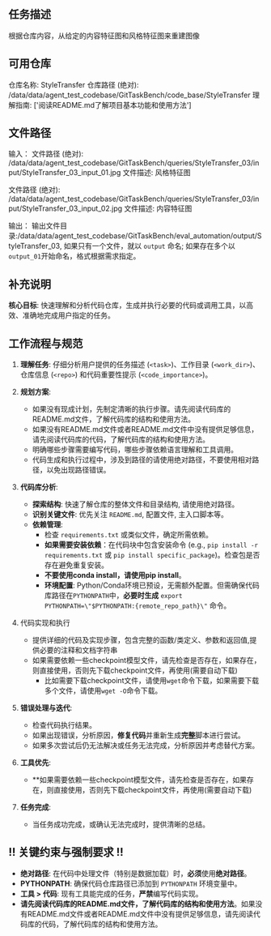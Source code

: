 
## 任务描述
根据仓库内容，从给定的内容特征图和风格特征图来重建图像

## 可用仓库
仓库名称: StyleTransfer
仓库路径 (绝对): /data/data/agent_test_codebase/GitTaskBench/code_base/StyleTransfer
理解指南: ['阅读README.md了解项目基本功能和使用方法']

## 文件路径
输入：
文件路径 (绝对): /data/data/agent_test_codebase/GitTaskBench/queries/StyleTransfer_03/input/StyleTransfer_03_input_01.jpg
文件描述: 风格特征图

文件路径 (绝对): /data/data/agent_test_codebase/GitTaskBench/queries/StyleTransfer_03/input/StyleTransfer_03_input_02.jpg
文件描述: 内容特征图

输出：
输出文件目录:/data/data/agent_test_codebase/GitTaskBench/eval_automation/output/StyleTransfer_03, 如果只有一个文件，就以 `output` 命名; 如果存在多个以 `output_01`开始命名，格式根据需求指定。

## 补充说明
**核心目标**: 快速理解和分析代码仓库，生成并执行必要的代码或调用工具，以高效、准确地完成用户指定的任务。

## 工作流程与规范

1.  **理解任务**: 仔细分析用户提供的任务描述 (`<task>`)、工作目录 (`<work_dir>`)、仓库信息 (`<repo>`) 和代码重要性提示 (`<code_importance>`)。
2.  **规划方案**: 
    *   如果没有现成计划，先制定清晰的执行步骤。请先阅读代码库的README.md文件，了解代码库的结构和使用方法。
    *   如果没有README.md文件或者README.md文件中没有提供足够信息，请先阅读代码库的代码，了解代码库的结构和使用方法。
    *   明确哪些步骤需要编写代码，哪些步骤依赖语言理解和工具调用。
    *   代码生成和执行过程中，涉及到路径的请使用绝对路径，不要使用相对路径，以免出现路径错误。
3.  **代码库分析**: 
    *   **探索结构**: 快速了解仓库的整体文件和目录结构, 请使用绝对路径。
    *   **识别关键文件**: 优先关注 `README.md`, 配置文件, 主入口脚本等。
    *   **依赖管理**: 
        *   检查 `requirements.txt` 或类似文件，确定所需依赖。
        *   **如果需要安装依赖**：在代码块中包含安装命令 (e.g., `pip install -r requirements.txt` 或 `pip install specific_package`)。检查包是否存在避免重复安装。
        *   **不要使用conda install，请使用pip install**。
        *   **环境配置**: Python/Conda环境已预设，无需额外配置。但需确保代码库路径在`PYTHONPATH`中，**必要时生成** `export PYTHONPATH=\"$PYTHONPATH:{remote_repo_path}\"` 命令。
4. 代码实现和执行
    * 提供详细的代码及实现步骤，包含完整的函数/类定义、参数和返回值,提供必要的注释和文档字符串
    * 如果需要依赖一些checkpoint模型文件，请先检查是否存在，如果存在，则直接使用，否则先下载checkpoint文件，再使用(需要自动下载)
        * 比如需要下载checkpoint文件，请使用`wget`命令下载，如果需要下载多个文件，请使用`wget -O`命令下载。

5.  **错误处理与迭代**: 
    *   检查代码执行结果。
    *   如果出现错误，分析原因，**修复代码**并重新生成**完整**脚本进行尝试。
    *   如果多次尝试后仍无法解决或任务无法完成，分析原因并考虑替代方案。
6.  **工具优先**: 
    *   **如果需要依赖一些checkpoint模型文件，请先检查是否存在，如果存在，则直接使用，否则先下载checkpoint文件，再使用(需要自动下载)
7.  **任务完成**: 
    *   当任务成功完成，或确认无法完成时，提供清晰的总结。

## !! 关键约束与强制要求 !!

*   **绝对路径**: 在代码中处理文件（特别是数据加载）时，**必须**使用**绝对路径**。
*   **PYTHONPATH**: 确保代码仓库路径已添加到 `PYTHONPATH` 环境变量中。
*   **工具 > 代码**: 现有工具能完成的任务，**严禁**编写代码实现。
*   **请先阅读代码库的README.md文件，了解代码库的结构和使用方法**。如果没有README.md文件或者README.md文件中没有提供足够信息，请先阅读代码库的代码，了解代码库的结构和使用方法。
